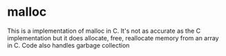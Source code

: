 # malloc
This is a implementation of malloc in C. 
It's not as accurate as the C implementation but it does allocate, free, reallocate memory from an array in C. Code also handles garbage collection 
